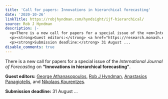 ```yaml
---
title: 'Call for papers: Innovations in hierarchical forecasting'
date: '2020-10-26'
linkTitle: https://robjhyndman.com/hyndsight/ijf-hierarchical/
source: Rob J Hyndman
description: |-
  <p>There is a new call for papers for a special issue of the <em>International Journal of Forecasting</em> on <strong>&ldquo;Innovations in hierarchical forecasting&rdquo;</strong>.</p>
  <p><strong>Guest editors:</strong> <a href="https://research.monash.edu/en/persons/george-athanasopoulos">George Athanasopoulos</a>, <a href="https://robjhyndman.com/">Rob J Hyndman</a>, <a href="https://anastasiospanagiotelis.netlify.app/">Anastasios Panagiotelis</a>, and <a href="http://nikolaos.kourentzes.com/">Nikolaos Kourentzes</a>.</p>
  <p><strong>Submission deadline:</strong> 31 August ...
disable_comments: true
---
```

<p>There is a new call for papers for a special issue of the <em>International Journal of Forecasting</em> on <strong>&ldquo;Innovations in hierarchical forecasting&rdquo;</strong>.</p>
<p><strong>Guest editors:</strong> <a href="https://research.monash.edu/en/persons/george-athanasopoulos">George Athanasopoulos</a>, <a href="https://robjhyndman.com/">Rob J Hyndman</a>, <a href="https://anastasiospanagiotelis.netlify.app/">Anastasios Panagiotelis</a>, and <a href="http://nikolaos.kourentzes.com/">Nikolaos Kourentzes</a>.</p>
<p><strong>Submission deadline:</strong> 31 August ...